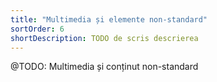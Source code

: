 ```yaml
---
title: "Multimedia și elemente non-standard"
sortOrder: 6
shortDescription: TODO de scris descrierea
---
```


@TODO: Multimedia și conținut non-standard
